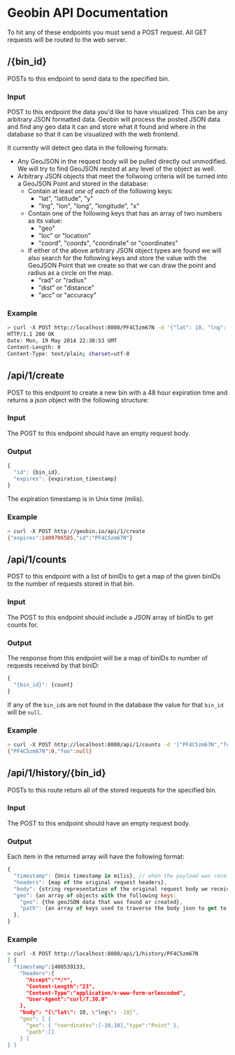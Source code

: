 # Geobin API Documentation
To hit any of these endpoints you must send a POST request. All GET requests will be routed to the web server.

## /{bin_id}
POSTs to this endpoint to send data to the specified bin.

### Input
POST to this endpoint the data you'd like to have visualized. This can be any arbitrary JSON formatted data.
Geobin will process the posted JSON data and find any geo data it can and store what it found and where in
the database so that it can be visualized with the web frontend. 

It currently will detect geo data in the following formats:

* Any GeoJSON in the request body will be pulled directly out unmodified. We will try to find GeoJSON nested
  at any level of the object as well.
* Arbitrary JSON objects that meet the follwoing criteria will be turned into a GeoJSON Point and stored
  in the database:
	* Contain at least _one of each_ of the following keys:
		* "lat", "latitude", "y"
		* "lng", "lon", "long", "longitude", "x"
	* Contain one of the following keys that has an array of two numbers as its value:
		* "geo"
		* "loc" or "location"
		* "coord", "coords", "coordinate" or "coordinates"
	* If either of the above arbitrary JSON object types are found we will also search for the following keys
	and store the value with the GeoJSON Point that we create so that we can draw the point and radius as a
	circle on the map.
		* "rad" or "radius"
		* "dist" or "distance"
		* "acc" or "accuracy"

### Example

```sh
> curl -X POST http://localhost:8080/PF4C5zm67N -d '{"lat": 10, "lng": -10}' -i
HTTP/1.1 200 OK
Date: Mon, 19 May 2014 22:38:53 GMT
Content-Length: 0
Content-Type: text/plain; charset=utf-8
```

## /api/1/create
POST to this endpoint to create a new bin with a 48 hour expiration time and returns a json object with the following structure:

### Input
The POST to this endpoint should have an empty request body.

### Output

```javascript
{
  "id": {bin_id},
  "expires": {expiration_timestamp}
}
```

The expiration timestamp is in Unix time (milis).

### Example
```sh
> curl -X POST http://geobin.io/api/1/create
{"expires":1400706585,"id":"PF4C5zm67N"}
```

## /api/1/counts
POST to this endpoint with a list of binIDs to get a map of the given binIDs to the number of requests stored
in that bin. 

### Input
The POST to this endpoint should include a JSON array of binIDs to get counts for.

### Output
The response from this endpoint will be a map of binIDs to number of requests received by that binID:

```javascript
{
  "{bin_id}": {count}
}
```

If any of the `bin_id`s are not found in the database the value for that `bin_id` will be `null`.

### Example

```sh
> curl -X POST http://localhost:8080/api/1/counts -d '["PF4C5zm67N","foo"]'
{"PF4C5zm67N":0,"foo":null}
```

## /api/1/history/{bin_id}
POSTs to this route return all of the stored requests for the specified bin.

### Input
The POST to this endpoint should have an empty request body.

### Output
Each item in the returned array will have the following format:
```javascript
{
  "timestamp": {Unix timestamp in milis}, // when the payload was received
  "headers": {map of the original request headers},
  "body": {string representation of the original request body we received},
  "geo": {an array of objects with the following keys:
	"geo": {the geoJSON data that was found or created},
	"path": {an array of keys used to traverse the body json to get to this item}
  },
}
```

### Example
```sh
> curl -X POST http://localhost:8080/api/1/history/PF4C5zm67N
[ {
  "timestamp":1400539133,
	"headers":{
	  "Accept":"*/*",
	  "Content-Length":"23",
	  "Content-Type":"application/x-www-form-urlencoded",
	  "User-Agent":"curl/7.30.0"
	},
	"body": "{\"lat\": 10, \"lng\": -10}",
	"geo": [ {
	  "geo": { "coordinates":[-10,10],"type":"Point" },
	  "path":[]
	} ]
} ]
```
